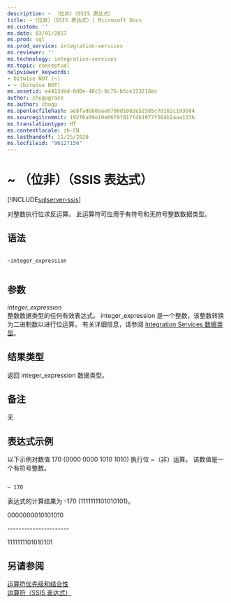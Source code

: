 ```yaml
---
description: ~ （位非）（SSIS 表达式）
title: ~（位非）（SSIS 表达式）| Microsoft Docs
ms.custom: ''
ms.date: 03/01/2017
ms.prod: sql
ms.prod_service: integration-services
ms.reviewer: ''
ms.technology: integration-services
ms.topic: conceptual
helpviewer_keywords:
- bitwise NOT (~)
- ~ (bitwise NOT)
ms.assetid: e4413ddd-0d0e-40c3-9c76-b5ce323218ec
author: chugugrace
ms.author: chugu
ms.openlocfilehash: ae8fa8bb0aae6700d1082e52385c7d162c193b84
ms.sourcegitcommit: 192f6a99e19e66f0f817fdb1977f564b2aaa133b
ms.translationtype: HT
ms.contentlocale: zh-CN
ms.lasthandoff: 11/25/2020
ms.locfileid: "96127156"
---
```

# <a name="-bitwise-not-ssis-expression"></a>~ （位非）（SSIS 表达式）

[!INCLUDE[sqlserver-ssis](../../includes/applies-to-version/sqlserver-ssis.md)]


  对整数执行位求反运算。 此运算符可应用于有符号和无符号整数数据类型。  
  
## <a name="syntax"></a>语法  
  
```  
  
~integer_expression  
  
```  
  
## <a name="arguments"></a>参数  
 *integer_expression*  
 整数数据类型的任何有效表达式。 integer_expression 是一个整数，该整数转换为二进制数以进行位运算。 有关详细信息，请参阅 [Integration Services 数据类型](../../integration-services/data-flow/integration-services-data-types.md)。  
  
## <a name="result-types"></a>结果类型  
 返回 integer_expression 数据类型。  
  
## <a name="remarks"></a>备注  
 无  
  
## <a name="expression-examples"></a>表达式示例  
 以下示例对数值 170 (0000 0000 1010 1010) 执行位 ~（非）运算。 该数值是一个有符号整数。  
  
```  
  
~ 170  
```  
  
 表达式的计算结果为 -170 (1111111101010101)。  
  
 0000000010101010  
  
 ---------------------\-  
  
 1111111101010101  
  
## <a name="see-also"></a>另请参阅  
 [运算符优先级和结合性](../../integration-services/expressions/operator-precedence-and-associativity.md)   
 [运算符（SSIS 表达式）](../../integration-services/expressions/operators-ssis-expression.md)  
  
  

